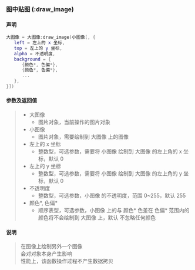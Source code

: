 ### 图中贴图 (**:draw\_image**)


#### 声明
```lua
大图像 = 大图像:draw_image(小图像[, {
   left = 左上的 x 坐标,
   top = 左上的 y 坐标,
   alpha = 不透明度,
   background = {
      {颜色*, 色偏*},
      {颜色*, 色偏*},
      ...
   },
}])
```


#### 参数及返回值
> - 大图像
>   - 图片对象，当前操作的图片对象
> - 小图像
>   - 图片对象，需要绘制到 大图像 上的图像
> - 左上的 x 坐标
>   - 整数型，可选参数，需要将 小图像 绘制到 大图像 的左上角的 x 坐标，默认 0
> - 左上的 y 坐标
>   - 整数型，可选参数，需要将 小图像 绘制到 大图像 的左上角的 y 坐标，默认 0
> - 不透明度
>   - 整数型，可选参数，小图像 的不透明度，范围 0~255，默认 255
> - 颜色\*, 色偏\*
>   - 顺序表型，可选参数，小图像 上的与 颜色\* 色差在 色偏\* 范围内的颜色将不会绘制到 大图像 上，默认 不忽略任何颜色


#### 说明
> 在图像上绘制另外一个图像  
> 会对对象本身产生影响  
> 性能上，该函数操作过程不产生数据拷贝  

